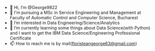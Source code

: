 - 👋 Hi, I’m @George9822
- 📕 I'm pursuing a MSc in Service Engineering and Management at Faculty of Automatic Control and Computer Science, Bucharest
- 👀 I’m interested in Data Engineering/Science/Analytics
- 🌱 I’m currently learning some things about Data Science(with Python) and I want to get the IBM Data Science/Engineering Professional Certificate
- 📫 How to reach me is by mail(floristeangeorge63@gmail.com)

<!---
George9822/George9822 is a ✨ special ✨ repository because its `README.md` (this file) appears on your GitHub profile.
You can click the Preview link to take a look at your changes.
--->
